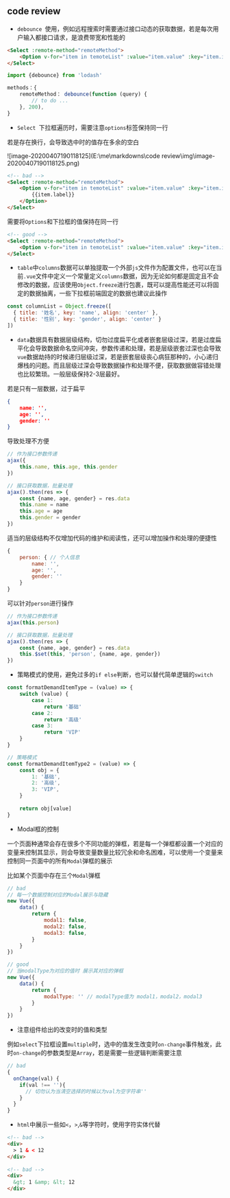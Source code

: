 ## code review

- `debounce `使用，例如远程搜索时需要通过接口动态的获取数据，若是每次用户输入都接口请求，是浪费带宽和性能的

```html
<Select :remote-method="remoteMethod">
    <Option v-for="item in temoteList" :value="item.value" :key="item.id">{{item.label}}</Option>
</Select>
```

```js
import {debounce} from 'lodash'

methods：{
    remoteMethod： debounce(function (query) {
        // to do ...
    }, 200),
}
```

- `Select `下拉框遍历时，需要注意`options`标签保持同一行

若是存在换行，会导致选中时的值存在多余的空白

![image-20200407190118125](E:\me\markdowns\code review\img\image-20200407190118125.png)

```html
<!-- bad -->
<Select :remote-method="remoteMethod">
    <Option v-for="item in temoteList" :value="item.value" :key="item.id">
        {{item.label}}
    </Option>
</Select>
```

需要将`Options`和下拉框的值保持在同一行

```html
<!-- good -->
<Select :remote-method="remoteMethod">
    <Option v-for="item in temoteList" :value="item.value" :key="item.id">{{item.label}}</Option>
</Select>
```

- `table`中`columns`数据可以单独提取一个外部`js`文件作为配置文件，也可以在当前`.vue`文件中定义一个常量定义`columns`数据，因为无论如何都是固定且不会修改的数据，应该使用`Object.freeze`进行包裹，既可以提高性能还可以将固定的数据抽离，一些下拉框前端固定的数据也建议此操作

```js
const columnList = Object.freeze([
  { title: '姓名', key: 'name', align: 'center' },
  { title: '性别', key: 'gender', align: 'center' }
])
```

- `data`数据具有数据层级结构，切勿过度扁平化或者嵌套层级过深，若是过度扁平化会导致数据命名空间冲突，参数传递和处理，若是层级嵌套过深也会导致`vue`数据劫持的时候递归层级过深，若是嵌套层级丧心病狂那种的，小心递归爆栈的问题。而且层级过深会导致数据操作和处理不便，获取数据做容错处理也比较繁琐。一般层级保持2-3层最好。

若是只有一层数据，过于扁平

```json
{
    name: '',
    age: '',
    gender: ''
}
```

导致处理不方便

```js
// 作为接口参数传递
ajax({
	this.name, this.age, this.gender
})

// 接口获取数据，批量处理
ajax().then(res => {
	const {name, age, gender} = res.data
    this.name = name
    this.age = age
    this.gender = gender
})
```

适当的层级结构不仅增加代码的维护和阅读性，还可以增加操作和处理的便捷性

```js
{
    person: { // 个人信息
        name: '',
        age: '',
        gender: ''
    }
}
```

可以针对`person`进行操作

```js
// 作为接口参数传递
ajax(this.person)

// 接口获取数据，批量处理
ajax().then(res => {
	const {name, age, gender} = res.data
    this.$set(this, 'person', {name, age, gender})
})
```

- 策略模式的使用，避免过多的`if else`判断，也可以替代简单逻辑的`switch`

```js
const formatDemandItemType = (value) => {
    switch (value) {
        case 1:
            return '基础'
        case 2:
            return '高级'
        case 3:
            return 'VIP'
    }
}

// 策略模式
const formatDemandItemType2 = (value) => {
    const obj = {
        1: '基础',
        2: '高级',
        3: 'VIP',
    }
    
    return obj[value]
}
```

- Modal框的控制

一个页面种通常会存在很多个不同功能的弹框，若是每一个弹框都设置一个对应的变量来控制其显示，则会导致变量数量比较冗余和命名困难，可以使用一个变量来控制同一页面中的所有`Modal`弹框的展示

比如某个页面中存在三个`Modal`弹框

```js
// bad
// 每一个数据控制对应的Modal展示与隐藏
new Vue({
    data() {
        return {
            modal1: false,
            modal2: false,
            modal3: false,
        }
    }
})

// good
// 当modalType为对应的值时 展示其对应的弹框
new Vue({
    data() {
        return {
            modalType: '' // modalType值为 modal1，modal2，modal3
        }
    }
})
```

- 注意组件给出的改变时的值和类型

例如`select`下拉框设置`multiple`时，选中的值发生改变时`on-change`事件触发，此时`on-change`的参数类型是`Array`，若是需要一些逻辑判断需要注意

```js
// bad
{
  onChange(val) {
    if(val !== ''){
      // 切勿认为当清空选择的时候以为val为空字符串''
    }
  }
}
```

- `html`中展示一些如`<`，`>`,`&`等字符时，使用字符实体代替

```html
<!-- bad -->
<div>
  > 1 & < 12
</div>
  
<!-- bad -->
<div>
  &gt; 1 &amp; &lt; 12
</div>
```



